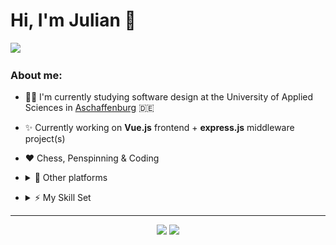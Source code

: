 # **Hi, I'm Julian** 👋

<p align="left">
  <img src="https://badges.pufler.dev/commits/monthly/thieleju"/>
</p>


### About me:

- 👨‍🎓 I'm currently studying software design at the University of Applied Sciences in <a href="https://www.th-ab.de/index.php?id=55&L=1" >Aschaffenburg</a> :de:

- ✨ Currently working on **Vue.js** frontend + **express.js** middleware project(s)

- ❤️ Chess, Penspinning & Coding

- <details>
  <summary>🔗 Other platforms</summary>
  <p align="center">
  <a href="https://discord.com/users/219847894000205834">
    <img height="30px" src="assets\discord.svg"/>
  </a>
  <a href="https://open.spotify.com/user/ryuakaa?si=355224aead11466a">
    <img height="30" src="assets\spotify.svg"/>
  </a>
  <a href="https://www.chess.com/member/ryuachess">
    <img height="30" src="assets\chesscom.svg" />
  </a>
</p>
</details>

- <details>
  <summary>⚡ My Skill Set</summary>
  <br>
  <p align="center">
    <img src="https://img.shields.io/badge/Vue.js-35495E?style=for-the-badge&logo=vue.js&logoColor=4FC08D" />
    <img src="https://img.shields.io/badge/Node.js-43853D?style=for-the-badge&logo=node.js&logoColor=white" />
    <img src="https://img.shields.io/badge/Express.js-404D59?style=for-the-badge" />
    <img src="https://img.shields.io/badge/JavaScript-323330?style=for-the-badge&logo=javascript&logoColor=F7DF1E" />
    <img src="https://img.shields.io/badge/jQuery-0769AD?style=for-the-badge&logo=jquery&logoColor=white" />
    <img src="https://img.shields.io/badge/HTML-239120?style=for-the-badge&logo=html5&logoColor=white" />
    <img src="https://img.shields.io/badge/CSS-239120?&style=for-the-badge&logo=css3&logoColor=white" />
    <br>
    <img src="https://img.shields.io/badge/Python-3776AB?style=for-the-badge&logo=python&logoColor=white" />
    <img src="https://img.shields.io/badge/C%2B%2B-00599C?style=for-the-badge&logo=c%2B%2B&logoColor=white" />
    <img src="https://img.shields.io/badge/C%23-239120?style=for-the-badge&logo=c-sharp&logoColor=white" />
    <img src="https://img.shields.io/badge/Java-ED8B00?style=for-the-badge&logo=java&logoColor=white" />
    <br>
    <img src="https://img.shields.io/badge/MySQL-00000F?style=for-the-badge&logo=mysql&logoColor=white" />
    <img src="https://img.shields.io/badge/Markdown-000000?style=for-the-badge&logo=markdown&logoColor=white" />

    <p align="center">and growing...</p>
  </p>
</details>

---

<p align="center">
  <img src="https://github-readme-stats.vercel.app/api/top-langs/?username=thieleju&theme=blue-green&show_icons=true&hide=jupyter%20notebook"  />
  <img  src="https://github-readme-stats.vercel.app/api?username=thieleju&theme=blue-green"/>
</p>
